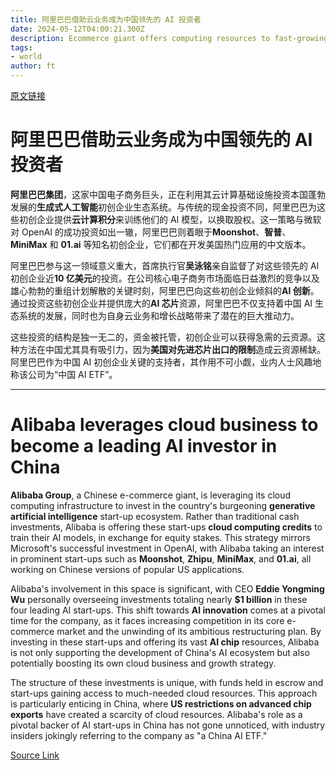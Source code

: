 ```yaml
---
title: 阿里巴巴借助云业务成为中国领先的 AI 投资者
date: 2024-05-12T04:00:21.300Z
description: Ecommerce giant offers computing resources to fast-growing start-ups in exchange for equity
tags: 
- world
author: ft
---
```


[原文链接](https://ft.com/content/978687d4-f9cf-4990-94b6-8d4f21c5e94b)

# 阿里巴巴借助云业务成为中国领先的 AI 投资者

**阿里巴巴集团**，这家中国电子商务巨头，正在利用其云计算基础设施投资本国蓬勃发展的**生成式人工智能**初创企业生态系统。与传统的现金投资不同，阿里巴巴为这些初创企业提供**云计算积分**来训练他们的 AI 模型，以换取股权。这一策略与微软对 OpenAI 的成功投资如出一辙，阿里巴巴则着眼于**Moonshot**、**智普**、**MiniMax** 和 **01.ai** 等知名初创企业，它们都在开发美国热门应用的中文版本。

阿里巴巴参与这一领域意义重大，首席执行官**吴泳铭**亲自监督了对这些领先的 AI 初创企业近**10 亿美元**的投资。在公司核心电子商务市场面临日益激烈的竞争以及雄心勃勃的重组计划解散的关键时刻，阿里巴巴向这些初创企业倾斜的**AI 创新**。通过投资这些初创企业并提供庞大的**AI 芯片**资源，阿里巴巴不仅支持着中国 AI 生态系统的发展，同时也为自身云业务和增长战略带来了潜在的巨大推动力。

这些投资的结构是独一无二的，资金被托管，初创企业可以获得急需的云资源。这种方法在中国尤其具有吸引力，因为**美国对先进芯片出口的限制**造成云资源稀缺。阿里巴巴作为中国 AI 初创企业关键的支持者，其作用不可小觑，业内人士风趣地称该公司为“中国 AI ETF”。

---

# Alibaba leverages cloud business to become a leading AI investor in China 

**Alibaba Group**, a Chinese e-commerce giant, is leveraging its cloud computing infrastructure to invest in the country's burgeoning **generative artificial intelligence** start-up ecosystem. Rather than traditional cash investments, Alibaba is offering these start-ups **cloud computing credits** to train their AI models, in exchange for equity stakes. This strategy mirrors Microsoft's successful investment in OpenAI, with Alibaba taking an interest in prominent start-ups such as **Moonshot**, **Zhipu**, **MiniMax**, and **01.ai**, all working on Chinese versions of popular US applications. 

Alibaba's involvement in this space is significant, with CEO **Eddie Yongming Wu** personally overseeing investments totaling nearly **$1 billion** in these four leading AI start-ups. This shift towards **AI innovation** comes at a pivotal time for the company, as it faces increasing competition in its core e-commerce market and the unwinding of its ambitious restructuring plan. By investing in these start-ups and offering its vast **AI chip** resources, Alibaba is not only supporting the development of China's AI ecosystem but also potentially boosting its own cloud business and growth strategy. 

The structure of these investments is unique, with funds held in escrow and start-ups gaining access to much-needed cloud resources. This approach is particularly enticing in China, where **US restrictions on advanced chip exports** have created a scarcity of cloud resources. Alibaba's role as a pivotal backer of AI start-ups in China has not gone unnoticed, with industry insiders jokingly referring to the company as "a China AI ETF."

[Source Link](https://ft.com/content/978687d4-f9cf-4990-94b6-8d4f21c5e94b)

